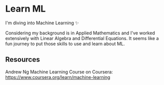 # Learn ML
I'm diving into Machine Learning ✨

Considering my background is in Applied Mathematics and I've worked extensively with Linear Algebra and Differential Equations. It seems like a fun journey to put those skills to use and learn about ML.

## Resources
Andrew Ng Machine Learning Course on Coursera: https://www.coursera.org/learn/machine-learning
